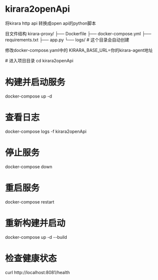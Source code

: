 # kirara2openApi
将kirara http api 转换成open api的python脚本

目文件结构
<TEXT>
kirara-proxy/
├── Dockerfile
├── docker-compose.yml
├── requirements.txt
├── app.py
└── logs/                   # 这个目录会自动创建


修改docker-compose.yaml中的 KIRARA_BASE_URL=你的kirara-agent地址

<BASH>
# 进入项目目录
cd kirara2openApi
 
# 构建并启动服务
docker-compose up -d


 
# 查看日志
docker-compose logs -f kirara2openApi


# 停止服务
docker-compose down


# 重启服务
docker-compose restart
 
# 重新构建并启动
docker-compose up -d --build



# 检查健康状态
curl http://localhost:8081/health
